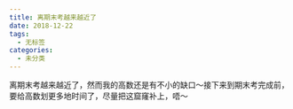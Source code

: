 ```yaml
---
title: 离期末考越来越近了
date: 2018-12-22
tags: 
  - 无标签
categories:
  - 未分类
---
```

离期末考越来越近了，然而我的高数还是有不小的缺口～接下来到期末考完成前，要给高数划更多地时间了，尽量把这窟窿补上，唔～